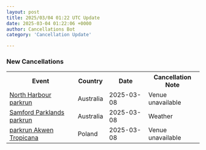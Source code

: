 ```yaml
---
layout: post
title: 2025/03/04 01:22 UTC Update
date: 2025-03-04 01:22:06 +0000
author: Cancellations Bot
category: 'Cancellation Update'

---
```


<h3>New Cancellations</h3>
<div class='hscrollable'>
<table style='width: 100%'>
    <tr>
        <th>Event</th>
        <th>Country</th>
        <th>Date</th>
        <th>Cancellation Note</th>
    </tr>
    <tr>
        <td><a href="https://www.parkrun.com.au/northharbour">North Harbour parkrun</a></td>
        <td>Australia</td>
        <td>2025-03-08</td>
        <td>Venue unavailable</td>
    </tr>
    <tr>
        <td><a href="https://www.parkrun.com.au/samfordparklands">Samford Parklands parkrun</a></td>
        <td>Australia</td>
        <td>2025-03-08</td>
        <td>Weather</td>
    </tr>
    <tr>
        <td><a href="https://www.parkrun.pl/akwentropicana">parkrun Akwen Tropicana</a></td>
        <td>Poland</td>
        <td>2025-03-08</td>
        <td>Venue unavailable</td>
    </tr>
</table>
</div>
